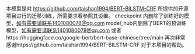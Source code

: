 本模型是对 https://github.com/taishan1994/BERT-BILSTM-CRF 所提供的开源项目进行的迁移训练，所需要求看参照其设置。
checkpoint 内删除了训练好的模型，如有需要请联系1401080078@qq.com
model_hub内删除了BERT的预训练模型，如有需要请联系1401080078@qq.com 或者https://huggingface.co/google-bert/bert-base-chinese/tree/main
再次非常感谢https://github.com/taishan1994/BERT-BILSTM-CRF 对于本项目的帮助。
